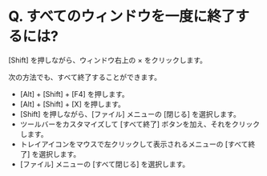 # Q. すべてのウィンドウを一度に終了するには?

\[Shift\] を押しながら、ウィンドウ右上の × をクリックします。

次の方法でも、すべて終了することができます。

- \[Alt\] + \[Shift\] + \[F4\] を押します。
- \[Alt\] + \[Shift\] + \[X\] を押します。
- \[Shift\] を押しながら、\[ファイル\] メニューの \[閉じる\] を選択します。
- ツールバーをカスタマイズして \[すべて終了\] ボタンを加え、それをクリックします。
- トレイアイコンをマウスで左クリックして表示されるメニューの \[すべて終了\] を選択します。
- \[ファイル\] メニューの \[すべて閉じる\] を選択します。
